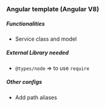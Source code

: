 ### Angular template (Angular V8)

##### Functionalities
- Service class and model

##### External Library needed
- `@types/node` => to use `require`

##### Other configs
- Add path aliases
